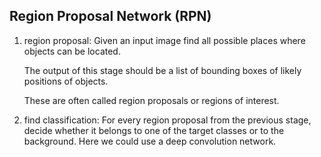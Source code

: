 ## Region Proposal Network (RPN)
1. region proposal: Given an input image find all possible places where objects can be located.

    The output of this stage should be a list of bounding boxes of likely positions of objects.

    These are often called region proposals or regions of interest.

2. find classification: For every region proposal from the previous stage, decide whether it belongs to one of the target classes or to the background. Here we could use a deep convolution network.                                                                  